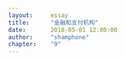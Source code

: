 ```yaml
---
layout:     essay
title:      "金融和支付机构"
date:       2018-05-01 12:00:00
author:     "shamphone"
chapter:	"9"
---
```


